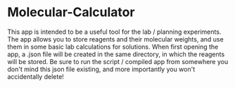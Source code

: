 # Molecular-Calculator
This app is intended to be a useful tool for the lab / planning experiments. 
The app allows you to store reagents and their molecular weights, and use them in some basic lab calculations for solutions. 
When first opening the app, a .json file will be created in the same directory, in which the reagents will be stored. Be sure to run the script / compiled app from somewhere you don't mind this json file existing, and more importantly you won't accidentally delete!
